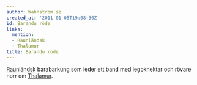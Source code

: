 ```yaml
---
author: Wahnstrom.se
created_at: '2011-01-05T19:08:30Z'
id: Barandu röde
links:
  mention:
  - Raunländsk
  - Thalamur
title: Barandu röde
---
```


[Raunländsk] barabarkung som leder ett band med legoknektar och rövare norr om [Thalamur].

  [Raunländsk]: Raunländsk
  [Thalamur]: Thalamur